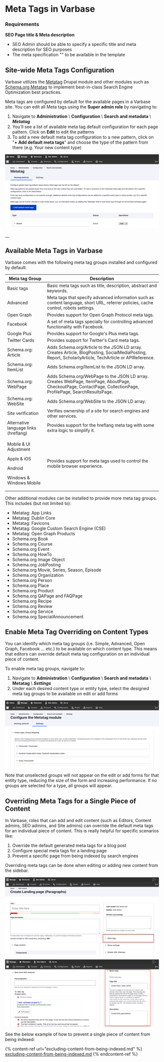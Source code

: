 # Meta Tags in Varbase

### Requirements

**SEO Page title & Meta description**

* SEO Admin should be able to specify a specific title and meta description for SEO purposes
* The meta specification "" to be available in the template

## Site-wide Meta Tags Configuration

Varbase utilizes the [Metatag](https://www.drupal.org/project/metatag) Drupal module and other modules such as [Schema.org Metatag](https://www.drupal.org/project/schema_metatag) to implement best-in-class Search Engine Optimization best practices.

Meta tags are configured by default for the available pages in a Varbase site. You can edit all Meta tags using the **Super admin role** by navigating to:

1. Navigate to **Administration** \ **Configuration** \ **Search and metadata** \ _**Metatag**_
2. You'll see a list of available meta tag default configuration for each page pattern. Click on **Edit** to edit the patterns
3. To add a new default meta tag configuration to a new pattern, click on "**+ Add default meta tags**" and choose the type of the pattern from there (e.g. Your new content type)

![Metatag global configuration](<../../.gitbook/assets/Metatag-test-varbase-property-1 (1).png>)

\_\_

## Available Meta Tags in Varbase

Varbase comes with the following meta tag groups installed and configured by default:

| Meta tag Group                                                                                              | Description                                                                                                                                                    |
| ----------------------------------------------------------------------------------------------------------- | -------------------------------------------------------------------------------------------------------------------------------------------------------------- |
| Basic tags                                                                                                  | Basic meta tags such as title, description, abstract and keywords.                                                                                             |
| Advanced                                                                                                    | Meta tags that specify advanced information such as content language, short URL, referrer policies, cache control, robots settings.                            |
| Open Graph                                                                                                  | Provides support for Open Graph Protocol meta tags.                                                                                                            |
| Facebook                                                                                                    | A set of meta tags specially for controlling advanced functionality with Facebook.                                                                             |
| Google Plus                                                                                                 | Provides support for Google's Plus meta tags.                                                                                                                  |
| Twitter Cards                                                                                               | Provides support for Twitter's Card meta tags.                                                                                                                 |
| Schema.org: Article                                                                                         | Adds Schema.org/Article to the JSON LD array. Creates Article, BlogPosting, SocialMediaPosting, Report, ScholarlyArticle, TechArticle or APIReference.         |
| Schema.org: ItemList                                                                                        | Adds Schema.org/ItemList to the JSON LD array.                                                                                                                 |
| Schema.org: WebPage                                                                                         | Adds Schema.org/WebPage to the JSON LD array. Creates WebPage, ItemPage, AboutPage, CheckoutPage, ContactPage, CollectionPage, ProfilePage, SearchResultsPage. |
| Schema.org: WebSite                                                                                         | Adds Schema.org/WebSite to the JSON LD array.                                                                                                                  |
| Site verification                                                                                           | Verifies ownership of a site for search engines and other services.                                                                                            |
| Alternative language links (hreflang)                                                                       | Provides support for the hreflang meta tag with some extra logic to simplify it.                                                                               |
| <p>Mobile &#x26; UI Adjustment</p><p>Apple &#x26; iOS</p><p>Android</p><p>Windows &#x26; Windows Mobile</p> | Provides support for meta tags used to control the mobile browser experience.                                                                                  |

Other additional modules can be installed to provide more meta tag groups. This includes (but not limited to):

* Metatag: App Links
* Metatag: Dublin Core
* Metatag: Favicons
* Metatag: Google Custom Search Engine (CSE)
* Metatag: Open Graph Products
* Schema.org Book
* Schema.org Course
* Schema.org Event
* Schema.org HowTo
* Schema.org Image Object
* Schema.org JobPosting
* Schema.org Movie, Series, Season, Episode
* Schema.org Organization
* Schema.org Person
* Schema.org Place
* Schema.org Product
* Schema.org QAPage and FAQPage
* Schema.org Recipe
* Schema.org Review
* Schema.org Service
* Schema.org SpecialAnnouncement

## Enable Meta Tag Overriding on Content Types

You can identify which meta tag groups (i.e. Simple, Advanced, Open Graph, Facebook ... etc.) to be available on which content type. This means that editors can override default meta tag configuration on an individual piece of content.

To enable meta tag groups, navigate to:

1. Navigate to **Administration** \ **Configuration** \ **Search and metadata** \ **Metatag** \ _**Settings**_
2. Under each desired content type or entity type, select the designed meta tag groups to be available on edit or add forms

![Metatag settings per entity type](<../../.gitbook/assets/Configure-the-Metatag-module-test-varbase-property-1 (1).png>)

Note that unselected groups will not appear on the edit or add forms for that entity type, reducing the size of the form and increasing performance. If no groups are selected for a type, all groups will appear.

## Overriding Meta Tags for a Single Piece of Content

In Varbase, roles that can add and edit content (such as Editors, Content admins, SEO admins, and Site admins) can override the default meta tags for an individual piece of content. This is really helpful for specific scenarios like:

1. Override the default generated meta tags for a blog post
2. Configure special meta tags for a landing page
3. Prevent a specific page from being indexed by search engines

Overriding meta tags can be done when editing or adding new content from the sidebar.

![Meta tags menu on sidebar for every content type](<../../.gitbook/assets/Create-Landing-page-Paragraphs-test-varbase-property-1 (2) (1).png>)

![Override meta tags under each section here](<../../.gitbook/assets/Create-Landing-page-Paragraphs-test-varbase-property-1 (3).png>)

See the below example of how to prevent a single piece of content from being indexed:

{% content-ref url="excluding-content-from-being-indexed.md" %}
[excluding-content-from-being-indexed.md](excluding-content-from-being-indexed.md)
{% endcontent-ref %}
